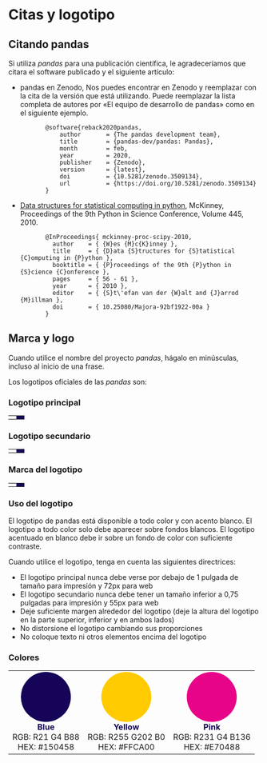 # Citas y logotipo

## Citando pandas

Si utiliza _pandas_ para una publicación científica, le agradeceríamos que citara el software publicado y el
siguiente artículo:

- pandas en Zenodo,
   Nos puedes encontrar en Zenodo y reemplazar con la cita de la versión que está utilizando. Puede reemplazar la lista completa de autores
   por «El equipo de desarrollo de pandas» como en el siguiente ejemplo.

             @software{reback2020pandas,
                 author       = {The pandas development team},
                 title        = {pandas-dev/pandas: Pandas},
                 month        = feb,
                 year         = 2020,
                 publisher    = {Zenodo},
                 version      = {latest},
                 doi          = {10.5281/zenodo.3509134},
                 url          = {https://doi.org/10.5281/zenodo.3509134}
             }

- [Data structures for statistical computing in python](https://conference.scipy.org/proceedings/scipy2010/pdfs/mckinney.pdf),
   McKinney, Proceedings of the 9th Python in Science Conference, Volume 445, 2010.

             @InProceedings{ mckinney-proc-scipy-2010,
               author    = { {W}es {M}c{K}inney },
               title     = { {D}ata {S}tructures for {S}tatistical {C}omputing in {P}ython },
               booktitle = { {P}roceedings of the 9th {P}ython in {S}cience {C}onference },
               pages     = { 56 - 61 },
               year      = { 2010 },
               editor    = { {S}t\'efan van der {W}alt and {J}arrod {M}illman },
               doi       = { 10.25080/Majora-92bf1922-00a }
             }

## Marca y logo

Cuando utilice el nombre del proyecto _pandas_, hágalo en minúsculas, incluso al inicio de una frase.

Los logotipos oficiales de las _pandas_ son:

### Logotipo principal

<table class="table logo">
    <tbody><tr>
        <td>
            <img alt="" src="{{ base_url }}static/img/pandas.svg"/>
        </td>
        <td style="background-color: #150458">
            <img alt="" src="{{ base_url }}static/img/pandas_white.svg"/>
        </td>
    </tr>
</tbody></table>

### Logotipo secundario

<table class="table logo">
    <tbody><tr>
        <td>
            <img alt="" src="{{ base_url }}static/img/pandas_secondary.svg"/>
        </td>
        <td style="background-color: #150458">
            <img alt="" src="{{ base_url }}static/img/pandas_secondary_white.svg"/>
        </td>
    </tr>
</tbody></table>

### Marca del logotipo

<table class="table logo">
    <tbody><tr>
        <td>
            <img alt="" src="{{ base_url }}static/img/pandas_mark.svg"/>
        </td>
        <td style="background-color: #150458">
            <img alt="" src="{{ base_url }}static/img/pandas_mark_white.svg"/>
        </td>
    </tr>
</tbody></table>

### Uso del logotipo

El logotipo de pandas está disponible a todo color y con acento blanco.
El logotipo a todo color solo debe aparecer sobre fondos blancos.
El logotipo acentuado en blanco debe ir sobre un fondo de color con suficiente contraste.

Cuando utilice el logotipo, tenga en cuenta las siguientes directrices:

- El logotipo principal nunca debe verse por debajo de 1 pulgada de tamaño para impresión y 72px para web
- El logotipo secundario nunca debe tener un tamaño inferior a 0,75 pulgadas para impresión y 55px para web
- Deje suficiente margen alrededor del logotipo (deje la altura del logotipo en la parte superior, inferior y en ambos lados)
- No distorsione el logotipo cambiando sus proporciones
- No coloque texto ni otros elementos encima del logotipo

### Colores

<table class="table">
    <tbody><tr>
        <td style="text-align: center;">
            <svg xmlns="http://www.w3.org/2000/svg" width="100" height="100">
                <circle cx="50" cy="50" r="50" fill="#150458"/>
            </svg><br/>
            <b style="color: #150458;">Blue</b><br/>
            RGB: R21 G4 B88<br/>
            HEX: #150458
        </td>
        <td style="text-align: center;">
            <svg xmlns="http://www.w3.org/2000/svg" width="100" height="100">
                <circle cx="50" cy="50" r="50" fill="#ffca00"/>
            </svg><br/>
            <b style="color: #150458;">Yellow</b><br/>
            RGB: R255 G202 B0<br/>
            HEX: #FFCA00
        </td>
        <td style="text-align: center;">
            <svg xmlns="http://www.w3.org/2000/svg" width="100" height="100">
                <circle cx="50" cy="50" r="50" fill="#e70488"/>
            </svg><br/>
            <b style="color: #150458;">Pink</b><br/>
            RGB: R231 G4 B136<br/>
            HEX: #E70488
        </td>
    </tr>
</tbody></table>
